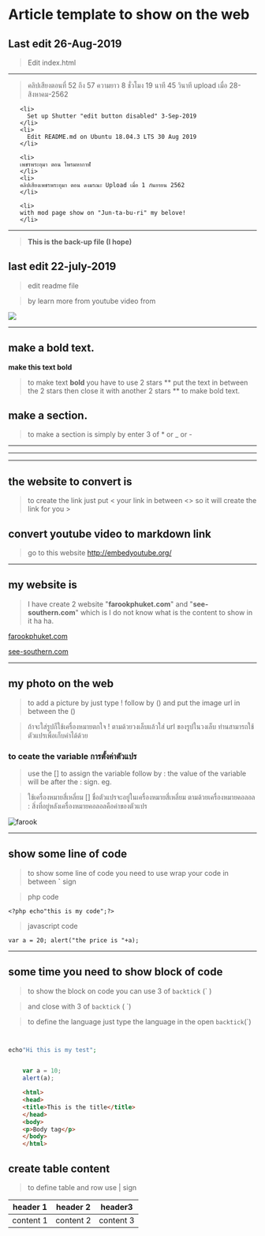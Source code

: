 # Article template to show on the web



## Last edit 26-Aug-2019
> Edit index.html
---
> คลิปเสียงตอนที่ 52 ถึง 57 ความยาว 8 ชั่วโมง 19 นาที 45 วินาที upload เมื่อ 28-สิงหาคม-2562 



  <ol>
    
    <li>
      Set up Shutter "edit button disabled" 3-Sep-2019
    </li>
    <li>
      Edit README.md on Ubuntu 18.04.3 LTS 30 Aug 2019 
    </li>

    <li>
    เพชรพระอุมา ตอน ไพรมหากาฬ 
    </li>
    <li>
    คลิปเสียงเพชรพระอุมา ตอน ดงมรณะ Upload เมื่อ 1 กันยายน 2562 
    </li>

    <li>
    with mod page show on "Jun-ta-bu-ri" my belove!
    </li>
  </ol>

  ***
  > **This is the back-up file (I hope)**




  ## last edit 22-july-2019
  >edit readme file

  >by learn more from youtube video from

  [![](http://img.youtube.com/vi/pTCROLZLhDM/0.jpg)](http://www.youtube.com/watch?v=pTCROLZLhDM "")

  ---

  ## make a bold text.
  **make this text bold**
  >to make text **bold** you have to use 2 stars ** put the text in between the 2 stars then close it with another 2 stars  ** to make bold text.

  ## make a section.
  >to make a section is simply by enter 3 of * or _ or -
  ***
  ___

  ---






## the website to convert is
>to create the link just put < your link in between <> so it will create the link for you > 

## convert youtube video to markdown link 
>go to this website 
<http://embedyoutube.org/>

---

## my website is 
>I have create 2 website "**farookphuket.com**" and "**see-southern.com**" which is I do not know what is the content to show in it ha ha.

[farookphuket.com](https://www.farookphuket.com)
    
[see-southern.com](https://www.see-southern.com)

---

## my photo on the web

>to add a picture by just type ! follow by () and put the image url in between the ()

>ถ้าจะใส่รูปก็ใช้เครื่องหมายตกใจ ! ตามด้วยวงเล็บแล้วใส่ url ของรูปในวงเล็บ ท่านสามารถใช้ตัวแปรเพื่อเก็บค่าได้ด้วย 

### to ceate the variable การตั้งค่าตัวแปร
> use the [] to assign the variable follow by : the value of the variable will be after the : sign. eg.

> ใช้เครื่องหมายสี่เหลี่ยม [] ชื่อตัวแปรจะอยู่ในเครื่องหมายสี่เหลี่ยม ตามด้วยเครื่องหมายคอลอล : สิ่งที่อยู่หลังเครื่องหมายคอลอลคือค่าของตัวแปร


[farook_profile]:https://lh3.googleusercontent.com/BqTycPHNKL-l1xdXZ3AnGrSSt5t_0-jNHxITVYuO6DNa-AFJS3S2NOCYwk0V8wwBGAcG7fmKPzvDvtXwr1DVzaOPBp7mBc40x3wpRFrRSvqk5xbaSeK4MxquTuFWBNFdfzkxgvONuxo=w2400

![farook][farook_profile]

---

## show some line of code 
> to show some line of code you need to use wrap your code in between **`** sign 

> php code

`<?php echo"this is my code";?>`

> javascript code

`var a = 20; alert("the price is "+a);`

---

## some time you need to show block of code

> to show the block on code you can use 3 of `backtick` (` ) 

> and close with 3 of `backtick` ( `) 

> to define the language just type the language in the open `backtick`(`) 

```php


echo"Hi this is my test";


```
```javascript

    var a = 10;
    alert(a);

```
```html
    <html>
    <head>
    <title>This is the title</title>
    </head>
    <body>
    <p>Body tag</p>
    </body>
    </html>

```

## create table content

> to define table and row use | sign 

| header 1 | header 2 | header3 
|--- |--- |---
|content 1 | content 2 | content 3







